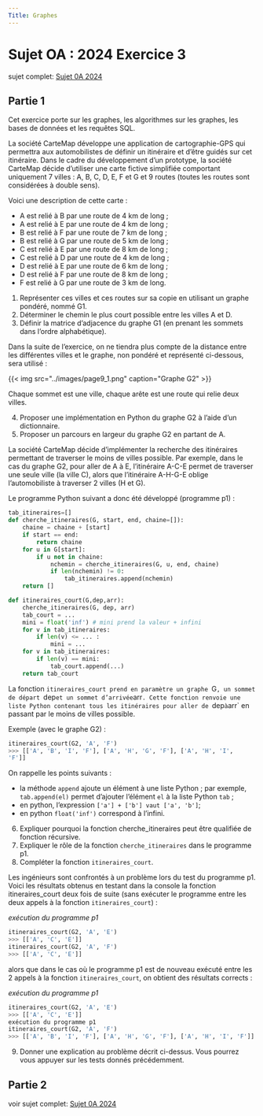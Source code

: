 ```yaml
---
Title: Graphes
---
```


# Sujet OA : 2024 Exercice 3
sujet complet: [Sujet 0A 2024](https://eduscol.education.fr/document/53916/download)
## Partie 1
Cet exercice porte sur les graphes, les algorithmes sur les graphes, les bases de données et les requêtes SQL.

La société CarteMap développe une application de cartographie-GPS qui permettra aux automobilistes de définir un itinéraire et d’être guidés sur cet itinéraire. Dans le cadre du développement d’un prototype, la société CarteMap décide d’utiliser une carte fictive simplifiée comportant uniquement 7 villes : A, B, C, D, E, F et G et 9 routes (toutes les routes sont considérées à double sens).

Voici une description de cette carte :

* A est relié à B par une route de 4 km de long ;
* A est relié à E par une route de 4 km de long ;
* B est relié à F par une route de 7 km de long ;
* B est relié à G par une route de 5 km de long ;
* C est relié à E par une route de 8 km de long ;
* C est relié à D par une route de 4 km de long ;
* D est relié à E par une route de 6 km de long ;
* D est relié à F par une route de 8 km de long ;
* F est relié à G par une route de 3 km de long.

1. Représenter ces villes et ces routes sur sa copie en utilisant un graphe pondéré, nommé G1.
2. Déterminer le chemin le plus court possible entre les villes A et D.
3. Définir la matrice d’adjacence du graphe G1 (en prenant les sommets dans l’ordre alphabétique).

Dans la suite de l’exercice, on ne tiendra plus compte de la distance entre les différentes villes et le graphe, non pondéré et représenté ci-dessous, sera utilisé :

{{< img src="../images/page9_1.png" caption="Graphe G2" >}}

Chaque sommet est une ville, chaque arête est une route qui relie deux villes.

4. Proposer une implémentation en Python du graphe G2 à l’aide d’un dictionnaire.
5. Proposer un parcours en largeur du graphe G2 en partant de A.

La société CarteMap décide d’implémenter la recherche des itinéraires permettant de traverser le moins de villes possible. Par exemple, dans le cas du graphe G2, pour aller de A à E, l’itinéraire A-C-E permet de traverser une seule ville (la ville C), alors que l’itinéraire A-H-G-E oblige l’automobiliste à traverser 2 villes (H et G).

Le programme Python suivant a donc été développé (programme p1) :

```python
tab_itineraires=[]
def cherche_itineraires(G, start, end, chaine=[]):
	chaine = chaine + [start]
	if start == end:
		return chaine
	for u in G[start]:
		if u not in chaine:
			nchemin = cherche_itineraires(G, u, end, chaine)
			if len(nchemin) != 0:
				tab_itineraires.append(nchemin)
	return []

def itineraires_court(G,dep,arr):
	cherche_itineraires(G, dep, arr) 
	tab_court = ...
	mini = float('inf') # mini prend la valeur + infini
	for v in tab_itineraires:
		if len(v) <= ... : 
			mini = ...
	for v in tab_itineraires: 
		if len(v) == mini:
			tab_court.append(...) 
	return tab_court
```

La fonction `itineraires_court prend en paramètre un graphe `G`, un sommet de départ `dep` et un sommet d’arrivée `arr`. Cette fonction renvoie une liste Python contenant tous les itinéraires pour aller de `dep` à `arr` en passant par le moins de villes possible.

Exemple (avec le graphe G2) :

```python
itineraires_court(G2, 'A', 'F')
>>> [['A', 'B', 'I', 'F'], ['A', 'H', 'G', 'F'], ['A', 'H', 'I',
'F']]
```

On rappelle les points suivants :

* la méthode `append` ajoute un élément à une liste Python ; par exemple,
`tab.append(el)` permet d’ajouter l’élément `el` à la liste Python `tab` ;
* en python, l’expression `['a'] + ['b'] vaut ['a', 'b']`;
* en python `float('inf')` correspond à l’infini.

6. Expliquer pourquoi la fonction cherche_itineraires peut être qualifiée de fonction récursive.
7. Expliquer le rôle de la fonction `cherche_itineraires` dans le programme p1.
8. Compléter la fonction `itineraires_court`.

Les ingénieurs sont confrontés à un problème lors du test du programme p1. Voici les résultats obtenus en testant dans la console la fonction itineraires_court deux fois de suite (sans exécuter le programme entre les deux appels à la fonction `itineraires_court`) :

*exécution du programme p1*

```python
itineraires_court(G2, 'A', 'E')
>>> [['A', 'C', 'E']]
itineraires_court(G2, 'A', 'F')
>>> [['A', 'C', 'E']]
```

alors que dans le cas où le programme p1 est de nouveau exécuté entre les 2 appels à la fonction `itineraires_court`, on obtient des résultats corrects :

*exécution du programme p1*

```python
itineraires_court(G2, 'A', 'E')
>>> [['A', 'C', 'E']]
exécution du programme p1
itineraires_court(G2, 'A', 'F')
>>> [['A', 'B', 'I', 'F'], ['A', 'H', 'G', 'F'], ['A', 'H', 'I', 'F']]
```

9. Donner une explication au problème décrit ci-dessus. Vous pourrez vous appuyer sur les tests donnés précédemment.


## Partie 2
voir sujet complet: [Sujet 0A 2024](https://eduscol.education.fr/document/53916/download)

